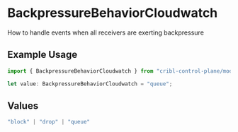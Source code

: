 # BackpressureBehaviorCloudwatch

How to handle events when all receivers are exerting backpressure

## Example Usage

```typescript
import { BackpressureBehaviorCloudwatch } from "cribl-control-plane/models/operations";

let value: BackpressureBehaviorCloudwatch = "queue";
```

## Values

```typescript
"block" | "drop" | "queue"
```